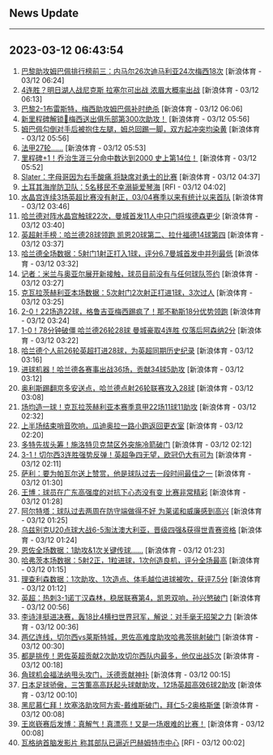 ## News Update
---
2023-03-12 06:43:54
---
1. <a target="_blank" href="https://k.sina.cn/article_2018499075_784fda0302001m44k.html?from=sports&subch=osport">巴黎助攻姆巴佩排行榜前三：内马尔26次迪马利亚24次梅西18次</a> [新浪体育 - 03/12 06:24]
2. <a target="_blank" href="https://k.sina.cn/article_2018499075_784fda0302001m44h.html?from=sports&subch=osport">4连胜？明日湖人战尼克斯 拉塞尔可出战 浓眉大概率出战</a> [新浪体育 - 03/12 06:13]
3. <a target="_blank" href="https://k.sina.cn/article_7243168542_m1afb9fb1e001019kj8.html?from=sports&subch=global">巴黎2-1布雷斯特，梅西助攻姆巴佩补时绝杀</a> [新浪体育 - 03/12 06:06]
4. <a target="_blank" href="https://k.sina.cn/article_2018499075_784fda0302001m449.html?from=sports&subch=osport">新里程碑解锁👑梅西送出俱乐部第300次助攻！</a> [新浪体育 - 03/12 05:56]
5. <a target="_blank" href="https://k.sina.cn/article_2018499075_784fda0302001m448.html?from=sports&subch=osport">姆巴佩勾倒对手后被抱住左腿，姆总回踢一脚，双方起冲突均染黄</a> [新浪体育 - 03/12 05:56]
6. <a target="_blank" href="https://k.sina.cn/article_2018499075_784fda0304001m44b.html?from=sports&subch=osport">法甲27轮……</a> [新浪体育 - 03/12 05:53]
7. <a target="_blank" href="https://k.sina.cn/article_2018499075_784fda0302001m447.html?from=sports&subch=osport">里程碑+1！乔治生涯三分命中数达到2000 史上第14位！</a> [新浪体育 - 03/12 05:52]
8. <a target="_blank" href="https://k.sina.cn/article_2018499075_784fda0302001m43r.html?from=sports&subch=osport">Slater：字母哥因为右手酸痛 将缺席对勇士的比赛</a> [新浪体育 - 03/12 04:37]
9. <a target="_blank" href="https://www.rfi.fr/cn/%E5%9B%BD%E9%99%85%E6%8A%A5%E9%81%93/20230311-%E5%BE%B7%E5%9B%BD4%E6%9C%BA%E5%9C%BA%E5%B0%86%E7%BD%A2%E5%B7%A5-%E9%80%BE350%E8%88%AA%E7%8F%AD%E8%A2%AB%E8%BF%AB%E5%8F%96%E6%B6%88">土耳其海岸防卫队：5名移民不幸溺毙爱琴海</a> [RFI - 03/12 04:02]
10. <a target="_blank" href="https://k.sina.cn/article_2018499075_784fda0302001m43f.html?from=sports&subch=osport">水晶宫连续3场英超比赛没有射正，03/04赛季以来有统计以来首队</a> [新浪体育 - 03/12 03:46]
11. <a target="_blank" href="https://k.sina.cn/article_2018499075_784fda0302001m43d.html?from=sports&subch=osport">哈兰德对阵水晶宫触球22次，曼城首发11人中只门将埃德森更少</a> [新浪体育 - 03/12 03:40]
12. <a target="_blank" href="https://k.sina.cn/article_2018499075_784fda0302001m43a.html?from=sports&subch=osport">英超射手榜：哈兰德28球领跑 凯恩20球第二、拉什福德14球第四</a> [新浪体育 - 03/12 03:37]
13. <a target="_blank" href="https://k.sina.cn/article_2018499075_784fda0302001m439.html?from=sports&subch=osport">哈兰德全场数据：5射门1射正打入1球，评分6.7曼城首发中并列最低</a> [新浪体育 - 03/12 03:32]
14. <a target="_blank" href="https://k.sina.cn/article_2018499075_784fda0302001m433.html?from=sports&subch=osport">记者：米兰与奥亚尔展开新接触，球员目前没有与任何球队签约</a> [新浪体育 - 03/12 03:27]
15. <a target="_blank" href="https://k.sina.cn/article_2018499075_784fda0302001m431.html?from=sports&subch=osport">克瓦拉茨赫利亚本场数据：5次射门2次射正打进1球，3次过人</a> [新浪体育 - 03/12 03:25]
16. <a target="_blank" href="https://k.sina.cn/article_1436416680_559dfaa800101652o.html?from=sports&subch=global">2-0！22场造22球，格鲁吉亚梅西踢疯了！那不勒斯18分优势领跑</a> [新浪体育 - 03/12 03:24]
17. <a target="_blank" href="https://k.sina.cn/article_7354218509_1b658780d001014vkw.html?from=sports&subch=global">1-0！78分钟破僵 哈兰德26轮28球 曼城豪取4连胜 仅落后阿森纳2分</a> [新浪体育 - 03/12 03:22]
18. <a target="_blank" href="https://k.sina.cn/article_2018499075_784fda0302001m42w.html?from=sports&subch=osport">哈兰德个人前26轮英超打进28球，为英超同期历史纪录</a> [新浪体育 - 03/12 03:16]
19. <a target="_blank" href="https://k.sina.cn/article_2018499075_784fda0302001m432.html?from=sports&subch=osport">进球机器！哈兰德各赛事出战36场，贡献34球5助攻</a> [新浪体育 - 03/12 03:12]
20. <a target="_blank" href="https://k.sina.cn/article_2018499075_784fda0302001m42z.html?from=sports&subch=osport">奥利斯踢翻京多安送点，哈兰德点射26轮联赛攻入28球</a> [新浪体育 - 03/12 03:08]
21. <a target="_blank" href="https://k.sina.cn/article_2018499075_784fda0302001m42g.html?from=sports&subch=osport">场均造一球！克瓦拉茨赫利亚本赛季意甲22场11球11助攻</a> [新浪体育 - 03/12 02:32]
22. <a target="_blank" href="https://k.sina.cn/article_2018499075_784fda0302001m42b.html?from=sports&subch=osport">上半场结束哨音吹响，瓜迪奥拉一路小跑返回更衣室</a> [新浪体育 - 03/12 02:20]
23. <a target="_blank" href="https://k.sina.cn/article_2018499075_784fda0302001m429.html?from=sports&subch=osport">多特先拔头筹！施洛特贝克禁区外突施冷箭破门</a> [新浪体育 - 03/12 02:12]
24. <a target="_blank" href="https://k.sina.cn/article_1436416680_559dfaa800101652m.html?from=sports&subch=global">3-1！切尔西3连胜强势反弹！英超争四无望，欧冠仍大有可为</a> [新浪体育 - 03/12 02:11]
25. <a target="_blank" href="https://k.sina.cn/article_2018499075_784fda0302001m41y.html?from=sports&subch=osport">萨利：要为帕瓦尔送上赞赏，他是球队过去一段时间最佳之一</a> [新浪体育 - 03/12 01:30]
26. <a target="_blank" href="https://k.sina.cn/article_2018499075_784fda0302001m41w.html?from=sports&subch=osport">王博：球员在广东高强度的对抗下心态没有变 比赛非常精彩</a> [新浪体育 - 03/12 01:28]
27. <a target="_blank" href="https://k.sina.cn/article_2018499075_784fda0302001m41t.html?from=sports&subch=osport">阿尔特塔：球队过去两周在防守端做得不好 为莱诺和威廉感到高兴</a> [新浪体育 - 03/12 01:25]
28. <a target="_blank" href="https://k.sina.cn/article_2018499075_784fda0302001m41r.html?from=sports&subch=osport">乌兹别克U20点球大战6-5淘汰澳大利亚，晋级四强&获得世青赛资格</a> [新浪体育 - 03/12 01:24]
29. <a target="_blank" href="https://k.sina.cn/article_2018499075_784fda0304001m41x.html?from=sports">恩佐全场数据：1助攻&1次关键传球……</a> [新浪体育 - 03/12 01:23]
30. <a target="_blank" href="https://k.sina.cn/article_2018499075_784fda0302001m41n.html?from=sports&subch=osport">哈弗茨本场数据：5射2正，1粒进球，1次创造良机，评分全场最高</a> [新浪体育 - 03/12 01:15]
31. <a target="_blank" href="https://k.sina.cn/article_2018499075_784fda0302001m41j.html?from=sports&subch=osport">理查利森数据：1次助攻、1次造点、体毛越位进球被吹，获评7.5分</a> [新浪体育 - 03/12 01:12]
32. <a target="_blank" href="https://k.sina.cn/article_2048146623_7a143cbf020019i14.html?from=sports&subch=osport">英超：热刺3-1诺丁汉森林，稳居联赛第4，凯恩双响，孙兴慜破门</a> [新浪体育 - 03/12 00:56]
33. <a target="_blank" href="https://k.sina.cn/article_1718785715_667296b3001012mpz.html?from=sports&subch=badminton">李诗沣挺进决赛，轰18比4横扫世界冠军，解说：对手毫无招架之力</a> [新浪体育 - 03/12 00:36]
34. <a target="_blank" href="https://k.sina.cn/article_7243168542_m1afb9fb1e001019khy.html?from=sports&subch=global">两亿连线，切尔西vs莱斯特城，恩佐高难度助攻哈弗茨挑射破门</a> [新浪体育 - 03/12 00:30]
35. <a target="_blank" href="https://k.sina.cn/article_2018499075_784fda0302001m40j.html?from=sports&subch=osport">都是挑传！恩佐英超贡献2次助攻切尔西队内最多，他仅出战5次</a> [新浪体育 - 03/12 00:18]
36. <a target="_blank" href="https://k.sina.cn/article_2018499075_784fda0302001m40h.html?from=sports&subch=osport">角球机会福法纳甩头攻门，沃德贡献神扑</a> [新浪体育 - 03/12 00:15]
37. <a target="_blank" href="https://k.sina.cn/article_7243168542_m1afb9fb1e001019khu.html?from=sports&subch=global">日本足球骄傲，三笘薫高高跃起头球献助攻，12场英超高效6球2助攻</a> [新浪体育 - 03/12 00:10]
38. <a target="_blank" href="https://k.sina.cn/article_2018499075_784fda0302001m40g.html?from=sports&subch=osport">黑尼慕仁拜！坎塞洛助攻阿方索-戴维斯破门，拜仁5-2奥格斯堡</a> [新浪体育 - 03/12 00:08]
39. <a target="_blank" href="https://k.sina.cn/article_2018499075_784fda0302001m40c.html?from=sports&subch=osport">王岚嵚赛后发博：真解气！真漂亮！又是一场艰难的比赛！</a> [新浪体育 - 03/12 00:08]
40. <a target="_blank" href="https://www.rfi.fr/cn/%E5%9B%BD%E9%99%85%E6%8A%A5%E9%81%93/20230311-%E5%BE%B7%E5%9B%BD4%E6%9C%BA%E5%9C%BA%E5%B0%86%E7%BD%A2%E5%B7%A5-%E9%80%BE350%E8%88%AA%E7%8F%AD%E8%A2%AB%E8%BF%AB%E5%8F%96%E6%B6%88">瓦格纳首脑发影片 称其部队已逼近巴赫姆特市中心</a> [RFI - 03/12 00:02]
